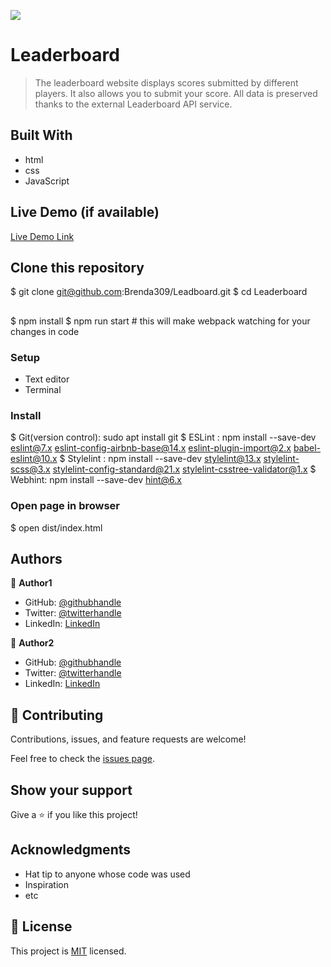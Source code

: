 ![](https://img.shields.io/badge/Microverse-blueviolet)

# Leaderboard

> The leaderboard website displays scores submitted by different players. It also allows you to submit your score. All data is preserved thanks to the external Leaderboard API service.


## Built With

- html
- css
- JavaScript

## Live Demo (if available)

[Live Demo Link](https://livedemo.com)


## Clone this repository

 $ git clone git@github.com:Brenda309/Leadboard.git
 $ cd Leaderboard

## 
 $ npm install
 $ npm run start  # this will make webpack watching for your changes in code


### Setup
- Text editor
- Terminal
### Install
  $ Git(version control): sudo apt install git
  $ ESLint : npm install --save-dev eslint@7.x eslint-config-airbnb-base@14.x eslint-plugin-import@2.x babel-eslint@10.x
  $ Stylelint : npm install --save-dev stylelint@13.x stylelint-scss@3.x stylelint-config-standard@21.x stylelint-csstree-validator@1.x
  $ Webhint: npm install --save-dev hint@6.x

### Open page in browser
$ open dist/index.html

## Authors

👤 **Author1**

- GitHub: [@githubhandle](https://github.com/Brenda309)
- Twitter: [@twitterhandle](https://twitter.com/BrendaWihogora)
- LinkedIn: [LinkedIn](https://linkedin.com/in/BrendaWihogora/)

👤 **Author2**

- GitHub: [@githubhandle](https://github.com/githubhandle)
- Twitter: [@twitterhandle](https://twitter.com/twitterhandle)
- LinkedIn: [LinkedIn](https://linkedin.com/in/linkedinhandle)

## 🤝 Contributing

Contributions, issues, and feature requests are welcome!

Feel free to check the [issues page](../../issues/).

## Show your support

Give a ⭐️ if you like this project!

## Acknowledgments

- Hat tip to anyone whose code was used
- Inspiration
- etc

## 📝 License

This project is [MIT](./MIT.md) licensed.
